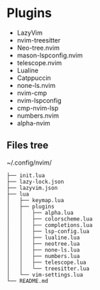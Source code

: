 # Plugins
- LazyVim
- nvim-treesitter
- Neo-tree.nvim
- mason-lspconfig.nvim
- telescope.nvim
- Lualine
- Catppuccin
- none-ls.nvim
- nvim-cmp
- nvim-lspconfig
- cmp-nvim-lsp
- numbers.nvim
- alpha-nvim
## Files tree 
~/.config/nvim/
```
├── init.lua
├── lazy-lock.json
├── lazyvim.json
├── lua
│   ├── keymap.lua
│   ├── plugins
│   │   ├── alpha.lua
│   │   ├── colorscheme.lua
│   │   ├── completions.lua
│   │   ├── lsp-config.lua
│   │   ├── lualine.lua
│   │   ├── neotree.lua
│   │   ├── none-ls.lua
│   │   ├── numbers.lua
│   │   ├── telescope.lua
│   │   └── treesitter.lua
│   └── vim-settings.lua
└── README.md
```
